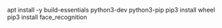 apt install -y build-essentials python3-dev python3-pip
pip3 install wheel
pip3 install face_recognition
